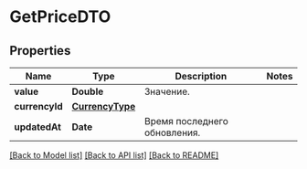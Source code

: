 # GetPriceDTO

## Properties
Name | Type | Description | Notes
------------ | ------------- | ------------- | -------------
**value** | **Double** | Значение. | 
**currencyId** | [**CurrencyType**](CurrencyType.md) |  | 
**updatedAt** | **Date** | Время последнего обновления. | 

[[Back to Model list]](../README.md#documentation-for-models) [[Back to API list]](../README.md#documentation-for-api-endpoints) [[Back to README]](../README.md)


